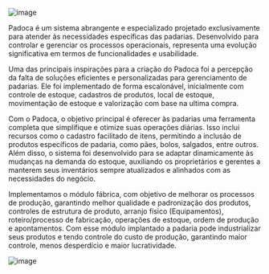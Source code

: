 ﻿![image](https://github.com/user-attachments/assets/9181b352-d39f-4d95-9789-94ddb2e30c73)

Padoca é um sistema abrangente e especializado projetado exclusivamente para atender às necessidades específicas das padarias. Desenvolvido para controlar e gerenciar os processos operacionais, representa uma evolução significativa em termos de funcionalidades e usabilidade.

Uma das principais inspirações para a criação do Padoca foi a percepção da falta de soluções eficientes e personalizadas para gerenciamento de padarias. Ele foi implementado de forma escalonável, inicialmente com controle de estoque, cadastros de produtos, local de estoque, movimentação de estoque e valorização com base na ultima compra.

Com o Padoca, o objetivo principal é oferecer às padarias uma ferramenta completa que simplifique e otimize suas operações diárias. Isso inclui recursos como o cadastro facilitado de itens, permitindo a inclusão de produtos específicos de padaria, como pães, bolos, salgados, entre outros. Além disso, o sistema foi desenvolvido para se adaptar dinamicamente às mudanças na demanda do estoque, auxiliando os proprietários e gerentes a manterem seus inventários sempre atualizados e alinhados com as necessidades do negócio.

Implementamos o módulo fábrica, com objetivo de melhorar os processos de produção, garantindo melhor qualidade e padronização dos produtos, controles de estrutura de produto, arranjo físico (Equipamentos), roteiro/processo de fabricação, operações de estoque, ordem de produção e apontamentos. Com esse módulo implantado a padaria pode industrializar seus produtos e tendo controle do custo de produção, garantindo maior controle, menos desperdício e maior lucratividade.

![image](https://github.com/user-attachments/assets/a3b9c0a5-c63f-47b2-a1e7-752f03ced39a)
